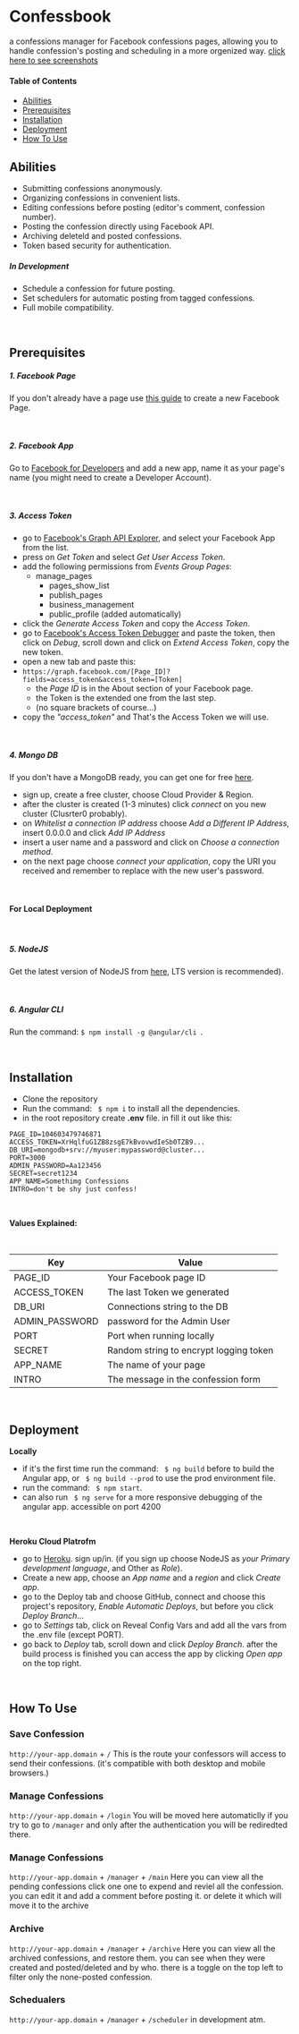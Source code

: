 # Confessbook

a confessions manager for Facebook confessions pages,
allowing you to handle confession's posting and scheduling in a more orgenized way.
[click here to see screenshots](https://confessbook.pixieset.com/confessbook/)

#### Table of Contents

  * [Abilities](#abilities)
  * [Prerequisites](#prerequisites)
  * [Installation](#installation)
  * [Deployment](#deployment)
  * [How To Use](#how-to-use)
  
  
## Abilities
  * Submitting confessions anonymously.
  * Organizing confessions in convenient lists.
  * Editing confessions before posting (editor's comment, confession number).
  * Posting the confession directly using Facebook API.
  * Archiving deleteld and posted confessions.
  * Token based security for authentication.


##### In Development
  * Schedule a confession for future posting.
  * Set schedulers for automatic posting from tagged confessions.
  * Full mobile compatibility.

<br/>

## Prerequisites

##### 1. Facebook Page
If you don't already have a page use [this guide](https://www.facebook.com/help/104002523024878) to create a new Facebook Page.

<br/>


##### 2. Facebook App
Go to [Facebook for Developers](https://developers.facebook.com/apps/) and add a new app, name it as your page's name (you might need to create a Developer Account).

<br/>

##### 3. Access Token
* go to [Facebook's Graph API Explorer](https://developers.facebook.com/tools/explorer), and select your Facebook App from the list.
* press on _Get Token_ and select _Get User Access Token_.
* add the following permissions from _Events Group Pages_:
  * manage_pages
	* pages_show_list
	* publish_pages
	* business_management
	* public_profile (added automatically)
* click the _Generate Access Token_ and copy the _Access Token_.
* go to [Facebook's Access Token Debugger](https://developers.facebook.com/tools/debug/accesstoken/) and paste the token, then click on _Debug_, scroll down and click on _Extend Access Token_, copy the new token.
* open a new tab and paste this:
* `https://graph.facebook.com/[Page_ID]?fields=access_token&access_token=[Token]` 
    *  the _Page ID_ is in the  About section of your Facebook page.
    *  the Token is the extended one from the last step.
    * (no square brackets of course...)
* copy the _"access_token"_ and That's the Access Token we will use.

<br/>

##### 4. Mongo DB
If you don't have a MongoDB ready, you can get one for free [here](https://www.mongodb.com/atlas-signup-from-mlab?).
* sign up, create a free cluster, choose Cloud Provider & Region.
* after the cluster is created (1-3 minutes) click _connect_ on you new cluster (Clusrter0 probably).
* on _Whitelist a connection IP address_ choose _Add a Different IP Address_, insert 0.0.0.0 and click _Add IP Address_
* insert a user name and a password and click on _Choose a connection method_.
* on the next page choose _connect your application_, copy the URI you received and remember to replace _<password>_ with the new user's password.

<br/>

#### For Local Deployment

<br/>

##### 5. NodeJS
Get the latest version of NodeJS from [here](https://nodejs.org/en/), LTS version is recommended).

<br/>

##### 6. Angular CLI
Run the command: ```$ npm install -g @angular/cli ```.

<br/>

## Installation
* Clone the repository
* Run the command: ``` $ npm i``` to install all the dependencies.
* in the root repository create **.env** file. in fill it out like this:
```
PAGE_ID=104603479746871
ACCESS_TOKEN=XrHqlfuG1ZB8zsgE7kBvovwdIeSb0TZB9...
DB_URI=mongodb+srv://myuser:mypassword@cluster...
PORT=3000
ADMIN_PASSWORD=Aa123456
SECRET=secret1234
APP_NAME=Somethimg Confessions
INTRO=don't be shy just confess!
```

<br/>

**Values Explained:**

<br/>

| Key | Value |
| ------------- |-------------|
| PAGE_ID  | Your Facebook page ID |
| ACCESS_TOKEN| The last Token we generated |
| DB_URI | Connections string to the DB  |
| ADMIN_PASSWORD |password for the Admin  User |
| PORT | Port when running locally |
| SECRET| Random string to encrypt logging token|
| APP_NAME | The name of your page|
| INTRO | The message in the confession form |

<br/>

## Deployment
**Locally**
* if it's the first time run the command: ``` $ ng build``` before to build the Angular app, or ``` $ ng build --prod``` to use the prod environment file.
* run the command: ``` $ npm start```.
* can also run ``` $ ng serve``` for a more responsive debugging of the angular app. accessible on port 4200

<br/>

**Heroku Cloud Platrofm**

* go to [Heroku](https://www.heroku.com/). sign up/in. (if you sign up choose NodeJS as _your Primary development language_, and Other as _Role_).
* Create a new app, choose an _App name_ and a _region_ and click _Create app_.
* go to the Deploy tab and choose GitHub, connect and choose this project's repository, _Enable Automatic Deploys_, but before you click _Deploy Branch_...
* go to _Settings_ tab, click on Reveal Config Vars and add all the vars from the .env file (except PORT).
* go back to _Deploy_ tab, scroll down and click _Deploy Branch_. after the build process is finished you can access the app by clicking  _Open app_ on the top right.

<br/>

## How To Use

### Save Confession 
`http://your-app.domain` + `/`
This is the route your confessors will access to send their confessions.
(it's compatible with both desktop and mobile browsers.)

### Manage Confessions
`http://your-app.domain` + `/login`
You will be moved here automaticlly if you try to go to `/manager`
and only after the authentication you will be rediredted there.

### Manage Confessions
`http://your-app.domain` + `/manager` + `/main`
Here you can view all the pending confessions
click one one to expend and reviel all the confession.
you can edit it and add a comment before posting it.
or delete it which will move it to the archive

### Archive
`http://your-app.domain` + `/manager` + `/archive`
Here you can view all the archived confessions, and restore them.
you can see when they were created and posted/deleted and by who.
there is a toggle on the top left to filter only the none-posted confession.

### Schedualers
`http://your-app.domain` + `/manager` + `/scheduler`
in development atm.
